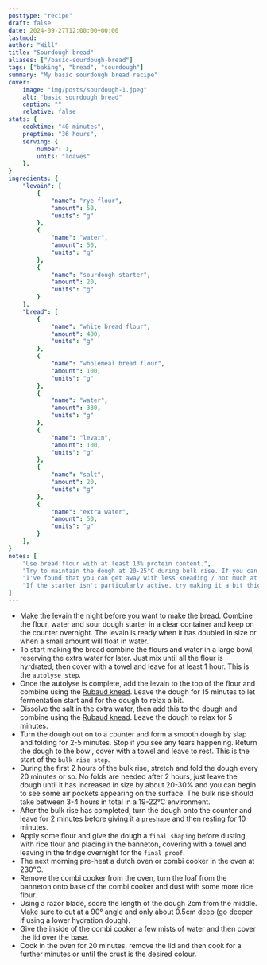 ```yaml
---
posttype: "recipe"
draft: false
date: 2024-09-27T12:00:00+00:00
lastmod: 
author: "Will"
title: "Sourdough bread"
aliases: ["/basic-sourdough-bread"]
tags: ["baking", "bread", "sourdough"]
summary: "My basic sourdough bread recipe"
cover:
    image: "img/posts/sourdough-1.jpeg"
    alt: "basic sourdough bread"
    caption: ""
    relative: false
stats: {
    cooktime: "40 minutes",
    preptime: "36 hours",
    serving: {
        number: 1,
        units: "loaves"
    },
}
ingredients: {
    "levain": [
        {
            "name": "rye flour", 
            "amount": 50, 
            "units": "g"
        },
        {
            "name": "water",
            "amount": 50, 
            "units": "g"
        },
        {
            "name": "sourdough starter",
            "amount": 20, 
            "units": "g"
        }
    ],
    "bread": [
        {
            "name": "white bread flour", 
            "amount": 400, 
            "units": "g"
        },
        {
            "name": "wholemeal bread flour", 
            "amount": 100, 
            "units": "g"
        }, 
        {
            "name": "water",
            "amount": 330, 
            "units": "g"
        },
        {
            "name": "levain",
            "amount": 100, 
            "units": "g"
        },
        {
            "name": "salt",
            "amount": 20, 
            "units": "g"
        },
        {
            "name": "extra water",
            "amount": 50, 
            "units": "g"
        }
    ],
}
notes: [
    "Use bread flour with at least 13% protein content.",
    "Try to maintain the dough at 20-25°C during bulk rise. If you can use [a proofing box](https://www.lakeland.co.uk/63493/Brod-&-Taylor-Folding-Bread-Proofer-&-Slow-Cooker-FP-205?src=gfeed&gclsrc=ds&gclsrc=ds), or as a cheaper alternative you can improvise with [a heat mat](https://www.amazon.co.uk/gp/product/B07Y5WPF7W/ref=ppx_yo_dt_b_asin_title_o01_s00?ie=UTF8&psc=1).",
    "I've found that you can get away with less kneading / not much at all, as long as you get enough stretch and folds in.",
    "If the starter isn't particularly active, try making it a bit thicker for a few days (less water / more flour), this will prioritise the yeast growth over the bacteria (reference needed...). This may also reduce the sour-ness of the bread if you find it is a little too sour."
]
---
```


* Make the [levain](https://www.theperfectloaf.com/what-is-a-levain-and-how-is-it-different-from-a-starter/) the night before you want to make the bread. Combine the flour, water and sour dough starter in a clear container and keep on the counter overnight. The levain is ready when it has doubled in size or when a small amount will float in water.
* To start making the bread combine the flours and water in a large bowl, reserving the extra water for later. Just mix until all the flour is hyrdrated, then cover with a towel and leave for at least 1 hour. This is the `autolyse step`.
* Once the autolyse is complete, add the levain to the top of the flour and combine using the [Rubaud knead](https://youtu.be/pxPxoUagD3I). Leave the dough for 15 minutes to let fermentation start and for the dough to relax a bit.
* Dissolve the salt in the extra water, then add this to the dough and combine using the [Rubaud knead](https://youtu.be/pxPxoUagD3I). Leave the dough to relax for 5 minutes.
* Turn the dough out on to a counter and form a smooth dough by slap and folding for 2-5 minutes. Stop if you see any tears happening. Return the dough to the bowl, cover with a towel and leave to rest. This is the start of the `bulk rise step`.
* During the first 2 hours of the bulk rise, stretch and fold the dough every 20 minutes or so. No folds are needed after 2 hours, just leave the dough until it has increased in size by about 20-30% and you can begin to see some air pockets appearing on the surface. The bulk rise should take between 3-4 hours in total in a 19-22°C environment.
* After the bulk rise has completed, turn the dough onto the counter and leave for 2 minutes before giving it a `preshape` and then resting for 10 minutes.
* Apply some flour and give the dough a `final shaping` before dusting with rice flour and placing in the banneton, covering with a towel and leaving in the fridge overnight for the `final proof`.
* The next morning pre-heat a dutch oven or combi cooker in the oven at 230°C.
* Remove the combi cooker from the oven, turn the loaf from the banneton onto base of the combi cooker and dust with some more rice flour.
* Using a razor blade, score the length of the dough 2cm from the middle. Make sure to cut at a 90° angle and only about 0.5cm deep (go deeper if using a lower hydration dough).
* Give the inside of the combi cooker a few mists of water and then cover the lid over the base.
* Cook in the oven for 20 minutes, remove the lid and then cook for a further minutes or until the crust is the desired colour.
